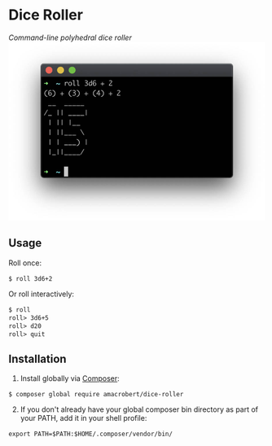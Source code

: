 # Dice Roller
*Command-line polyhedral dice roller*
![CLI Dice Roller Output](/doc/img/dice-roller-screenshot.jpg)

## Usage
Roll once:
```
$ roll 3d6+2
```
Or roll interactively:
```
$ roll
roll> 3d6+5
roll> d20
roll> quit
```

## Installation
1. Install globally via [Composer](https://getcomposer.org/download/):
```
$ composer global require amacrobert/dice-roller
```
2. If you don't already have your global composer bin directory as part of your PATH, add it in your shell profile:
```
export PATH=$PATH:$HOME/.composer/vendor/bin/
```

